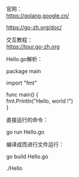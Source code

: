 

官网：    
https://golang.google.cn/    

https://go-zh.org/doc/


交互教程：   
https://tour.go-zh.org    




Hello.go解析：

package main    

import "fmt"    

func main() {    
	fmt.Println("Hello, world !")     
}   


直接运行的命令：    

go run Hello.go       

编译成而进行文件运行：    

go build Hello.go

./Hello

